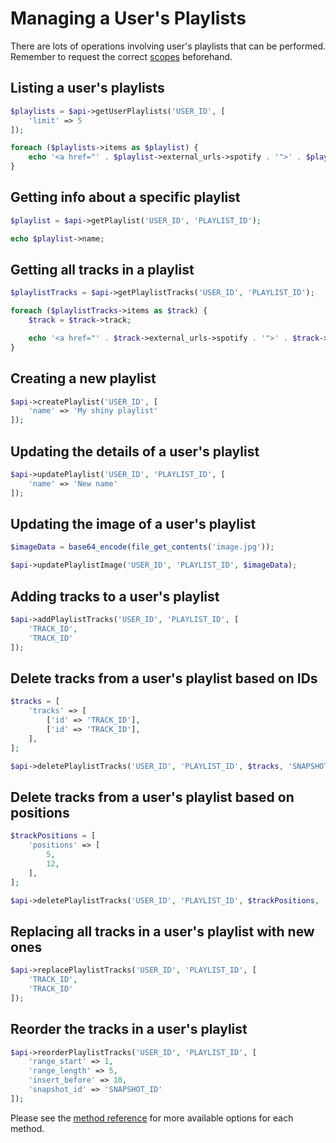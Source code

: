 # Managing a User's Playlists

There are lots of operations involving user's playlists that can be performed. Remember to request the correct [scopes](working-with-scopes.md) beforehand.

## Listing a user's playlists

```php
$playlists = $api->getUserPlaylists('USER_ID', [
    'limit' => 5
]);

foreach ($playlists->items as $playlist) {
    echo '<a href="' . $playlist->external_urls->spotify . '">' . $playlist->name . '</a> <br>';
}
```

## Getting info about a specific playlist

```php
$playlist = $api->getPlaylist('USER_ID', 'PLAYLIST_ID');

echo $playlist->name;
```

## Getting all tracks in a playlist

```php
$playlistTracks = $api->getPlaylistTracks('USER_ID', 'PLAYLIST_ID');

foreach ($playlistTracks->items as $track) {
    $track = $track->track;

    echo '<a href="' . $track->external_urls->spotify . '">' . $track->name . '</a> <br>';
}
```

## Creating a new playlist

```php
$api->createPlaylist('USER_ID', [
    'name' => 'My shiny playlist'
]);
```

## Updating the details of a user's playlist

```php
$api->updatePlaylist('USER_ID', 'PLAYLIST_ID', [
    'name' => 'New name'
]);
```

## Updating the image of a user's playlist
```php
$imageData = base64_encode(file_get_contents('image.jpg'));

$api->updatePlaylistImage('USER_ID', 'PLAYLIST_ID', $imageData);
```

## Adding tracks to a user's playlist

```php
$api->addPlaylistTracks('USER_ID', 'PLAYLIST_ID', [
    'TRACK_ID',
    'TRACK_ID'
]);
```

## Delete tracks from a user's playlist based on IDs

```php
$tracks = [
    'tracks' => [
        ['id' => 'TRACK_ID'],
        ['id' => 'TRACK_ID'],
    ],
];

$api->deletePlaylistTracks('USER_ID', 'PLAYLIST_ID', $tracks, 'SNAPSHOT_ID');
```

## Delete tracks from a user's playlist based on positions

```php
$trackPositions = [
    'positions' => [
        5,
        12,
    ],
];

$api->deletePlaylistTracks('USER_ID', 'PLAYLIST_ID', $trackPositions, 'SNAPSHOT_ID');
```

## Replacing all tracks in a user's playlist with new ones

```php
$api->replacePlaylistTracks('USER_ID', 'PLAYLIST_ID', [
    'TRACK_ID',
    'TRACK_ID'
]);
```

## Reorder the tracks in a user's playlist

```php
$api->reorderPlaylistTracks('USER_ID', 'PLAYLIST_ID', [
    'range_start' => 1,
    'range_length' => 5,
    'insert_before' => 10,
    'snapshot_id' => 'SNAPSHOT_ID'
]);
```

Please see the [method reference](/docs/method-reference/SpotifyWebAPI.md) for more available options for each method.
